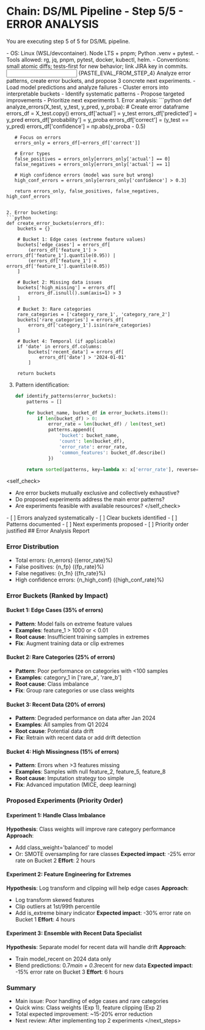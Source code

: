 # Chain: DS/ML Pipeline - Step 5/5 - ERROR ANALYSIS

You are executing step 5 of 5 for DS/ML pipeline.

<context>
- OS: Linux (WSL/devcontainer). Node LTS + pnpm; Python .venv + pytest.
- Tools allowed: rg, jq, pnpm, pytest, docker, kubectl, helm.
- Conventions: small atomic diffs; tests-first for new behavior; link JIRA key in commits.
</context>

<input>
{PASTE_EVAL_FROM_STEP_4}
</input>

<goal>
Analyze error patterns, create error buckets, and propose 3 concrete next experiments.
</goal>

<plan>
- Load model predictions and analyze failures
- Cluster errors into interpretable buckets
- Identify systematic patterns
- Propose targeted improvements
- Prioritize next experiments
</plan>

<work>
1. Error analysis:
   ```python
   def analyze_errors(X_test, y_test, y_pred, y_proba):
       # Create error dataframe
       errors_df = X_test.copy()
       errors_df['actual'] = y_test
       errors_df['predicted'] = y_pred
       errors_df['probability'] = y_proba
       errors_df['correct'] = (y_test == y_pred)
       errors_df['confidence'] = np.abs(y_proba - 0.5)

       # Focus on errors
       errors_only = errors_df[~errors_df['correct']]

       # Error types
       false_positives = errors_only[errors_only['actual'] == 0]
       false_negatives = errors_only[errors_only['actual'] == 1]

       # High confidence errors (model was sure but wrong)
       high_conf_errors = errors_only[errors_only['confidence'] > 0.3]

       return errors_only, false_positives, false_negatives, high_conf_errors
   ```

2. Error bucketing:
   ```python
   def create_error_buckets(errors_df):
       buckets = {}

       # Bucket 1: Edge cases (extreme feature values)
       buckets['edge_cases'] = errors_df[
           (errors_df['feature_1'] > errors_df['feature_1'].quantile(0.95)) |
           (errors_df['feature_1'] < errors_df['feature_1'].quantile(0.05))
       ]

       # Bucket 2: Missing data issues
       buckets['high_missing'] = errors_df[
           errors_df.isnull().sum(axis=1) > 3
       ]

       # Bucket 3: Rare categories
       rare_categories = ['category_rare_1', 'category_rare_2']
       buckets['rare_categories'] = errors_df[
           errors_df['category_1'].isin(rare_categories)
       ]

       # Bucket 4: Temporal (if applicable)
       if 'date' in errors_df.columns:
           buckets['recent_data'] = errors_df[
               errors_df['date'] > '2024-01-01'
           ]

       return buckets
   ```

3. Pattern identification:
   ```python
   def identify_patterns(error_buckets):
       patterns = []

       for bucket_name, bucket_df in error_buckets.items():
           if len(bucket_df) > 0:
               error_rate = len(bucket_df) / len(test_set)
               patterns.append({
                   'bucket': bucket_name,
                   'count': len(bucket_df),
                   'error_rate': error_rate,
                   'common_features': bucket_df.describe()
               })

       return sorted(patterns, key=lambda x: x['error_rate'], reverse=True)
   ```
</work>

<self_check>
- Are error buckets mutually exclusive and collectively exhaustive?
- Do proposed experiments address the main error patterns?
- Are experiments feasible with available resources?
</self_check>

<review>
- [ ] Errors analyzed systematically
- [ ] Clear buckets identified
- [ ] Patterns documented
- [ ] Next experiments proposed
- [ ] Priority order justified
</review>

<handoff>
<next_steps>
## Error Analysis Report

### Error Distribution
- Total errors: {n_errors} ({error_rate}%)
- False positives: {n_fp} ({fp_rate}%)
- False negatives: {n_fn} ({fn_rate}%)
- High confidence errors: {n_high_conf} ({high_conf_rate}%)

### Error Buckets (Ranked by Impact)

#### Bucket 1: Edge Cases (35% of errors)
- **Pattern**: Model fails on extreme feature values
- **Examples**: feature_1 > 1000 or < 0.01
- **Root cause**: Insufficient training samples in extremes
- **Fix**: Augment training data or clip extremes

#### Bucket 2: Rare Categories (25% of errors)
- **Pattern**: Poor performance on categories with <100 samples
- **Examples**: category_1 in ['rare_a', 'rare_b']
- **Root cause**: Class imbalance
- **Fix**: Group rare categories or use class weights

#### Bucket 3: Recent Data (20% of errors)
- **Pattern**: Degraded performance on data after Jan 2024
- **Examples**: All samples from Q1 2024
- **Root cause**: Potential data drift
- **Fix**: Retrain with recent data or add drift detection

#### Bucket 4: High Missingness (15% of errors)
- **Pattern**: Errors when >3 features missing
- **Examples**: Samples with null feature_2, feature_5, feature_8
- **Root cause**: Imputation strategy too simple
- **Fix**: Advanced imputation (MICE, deep learning)

### Proposed Experiments (Priority Order)

#### Experiment 1: Handle Class Imbalance
**Hypothesis**: Class weights will improve rare category performance
**Approach**:
- Add class_weight='balanced' to model
- Or: SMOTE oversampling for rare classes
**Expected impact**: -25% error rate on Bucket 2
**Effort**: 2 hours

#### Experiment 2: Feature Engineering for Extremes
**Hypothesis**: Log transform and clipping will help edge cases
**Approach**:
- Log transform skewed features
- Clip outliers at 1st/99th percentile
- Add is_extreme binary indicator
**Expected impact**: -30% error rate on Bucket 1
**Effort**: 4 hours

#### Experiment 3: Ensemble with Recent Data Specialist
**Hypothesis**: Separate model for recent data will handle drift
**Approach**:
- Train model_recent on 2024 data only
- Blend predictions: 0.7*main + 0.3*recent for new data
**Expected impact**: -15% error rate on Bucket 3
**Effort**: 6 hours

### Summary
- Main issue: Poor handling of edge cases and rare categories
- Quick wins: Class weights (Exp 1), feature clipping (Exp 2)
- Total expected improvement: ~15-20% error reduction
- Next review: After implementing top 2 experiments
</next_steps>
</handoff>
